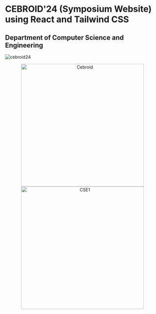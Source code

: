 # CEBROID'24 (Symposium Website) using React and Tailwind CSS
## Department of Computer Science and Engineering

![cebroid24](https://github.com/user-attachments/assets/59b6cc52-ca9e-4312-ba5c-7db7983986a9)
<p align="center">
  <img src="https://github.com/user-attachments/assets/6fd45c3f-4644-4328-98b4-51f8f6d05836" alt="Cebroid" width="400"/>
  <img src="https://github.com/user-attachments/assets/2ecd8038-29a9-4700-a546-8d62790dfc0b" alt="CSE1" width="400"/>
</p>


